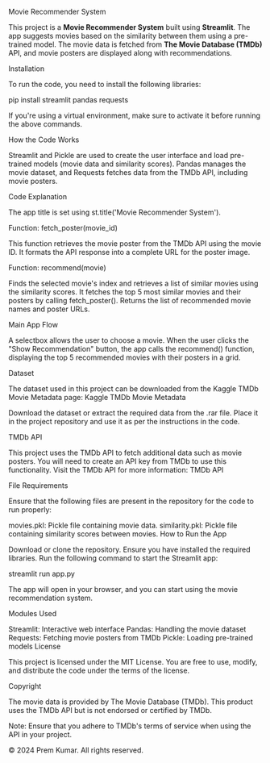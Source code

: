 Movie Recommender System

This project is a **Movie Recommender System** built using **Streamlit**. The app suggests movies based on the similarity between them using a pre-trained model. The movie data is fetched from **The Movie Database (TMDb)** API, and movie posters are displayed along with recommendations.

Installation

To run the code, you need to install the following libraries:

pip install streamlit pandas requests

If you're using a virtual environment, make sure to activate it before running the above commands.

How the Code Works

Streamlit and Pickle are used to create the user interface and load pre-trained models (movie data and similarity scores). Pandas manages the movie dataset, and Requests fetches data from the TMDb API, including movie posters.

Code Explanation

The app title is set using st.title('Movie Recommender System').

Function: fetch_poster(movie_id)

This function retrieves the movie poster from the TMDb API using the movie ID. It formats the API response into a complete URL for the poster image.

Function: recommend(movie)

Finds the selected movie's index and retrieves a list of similar movies using the similarity scores. It fetches the top 5 most similar movies and their posters by calling fetch_poster(). Returns the list of recommended movie names and poster URLs.

Main App Flow

A selectbox allows the user to choose a movie. When the user clicks the "Show Recommendation" button, the app calls the recommend() function, displaying the top 5 recommended movies with their posters in a grid.

Dataset

The dataset used in this project can be downloaded from the Kaggle TMDb Movie Metadata page: Kaggle TMDb Movie Metadata

Download the dataset or extract the required data from the .rar file. Place it in the project repository and use it as per the instructions in the code.

TMDb API

This project uses the TMDb API to fetch additional data such as movie posters. You will need to create an API key from TMDb to use this functionality. Visit the TMDb API for more information: TMDb API

File Requirements

Ensure that the following files are present in the repository for the code to run properly:

movies.pkl: Pickle file containing movie data.
similarity.pkl: Pickle file containing similarity scores between movies.
How to Run the App

Download or clone the repository.
Ensure you have installed the required libraries.
Run the following command to start the Streamlit app:

streamlit run app.py

The app will open in your browser, and you can start using the movie recommendation system.

Modules Used

Streamlit: Interactive web interface
Pandas: Handling the movie dataset
Requests: Fetching movie posters from TMDb
Pickle: Loading pre-trained models
License

This project is licensed under the MIT License. You are free to use, modify, and distribute the code under the terms of the license.

Copyright

The movie data is provided by The Movie Database (TMDb). This product uses the TMDb API but is not endorsed or certified by TMDb.

Note: Ensure that you adhere to TMDb's terms of service when using the API in your project.

© 2024 Prem Kumar. All rights reserved.
